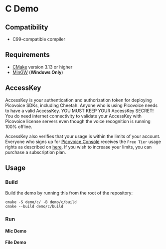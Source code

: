 # C Demo

## Compatibility

- C99-compatible compiler

## Requirements

- [CMake](https://cmake.org/) version 3.13 or higher
- [MinGW](http://mingw-w64.org/doku.php) (**Windows Only**)

## AccessKey

AccessKey is your authentication and authorization token for deploying Picovoice SDKs, including Cheetah. Anyone who is
using Picovoice  needs to have a valid AccessKey. YOU MUST KEEP YOUR AccessKey SECRET! You do need internet connectivity
to validate your AccessKey with Picovoice license servers even though the voice recognition is running 100% offline.

AccessKey also verifies that your usage is within the limits of your account. Everyone who signs up for
[Picovoice Console](https://console.picovoice.ai/) receives the `Free Tier` usage rights as described on
[here](https://picovoice.ai/pricing/). If you wish to increase your limits, you can purchase a subscription plan.

## Usage

### Build

Build the demo by running this from the root of the repository:

```console
cmake -S demo/c/ -B demo/c/build
cmake --build demo/c/build
```

### Run

#### Mic Demo

#### File Demo
